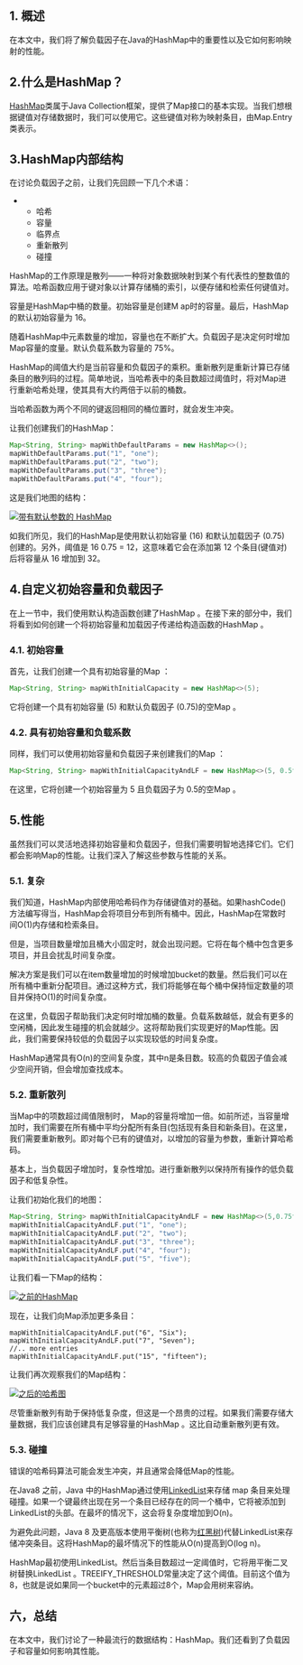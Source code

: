 ## 1. 概述

在本文中，我们将了解负载因子在Java的HashMap中的重要性以及它如何影响映射的性能。

## 2.什么是HashMap？

[HashMap](https://www.baeldung.com/java-hashmap)类属于Java Collection框架，提供了Map接口的基本实现。当我们想根据键值对存储数据时，我们可以使用它。这些键值对称为映射条目，由Map.Entry类表示。

## 3.HashMap内部结构

在讨论负载因子之前，让我们先回顾一下几个术语：

-   -   哈希
    -   容量
    -   临界点
    -   重新散列
    -   碰撞

HashMap的工作原理是散列——一种将对象数据映射到某个有代表性的整数值的算法。哈希函数应用于键对象以计算存储桶的索引，以便存储和检索任何键值对。

容量是HashMap中桶的数量。初始容量是创建M ap时的容量。最后，HashMap的默认初始容量为 16。

随着HashMap中元素数量的增加，容量也在不断扩大。负载因子是决定何时增加Map容量的度量。默认负载系数为容量的 75%。

HashMap的阈值大约是当前容量和负载因子的乘积。重新散列是重新计算已存储条目的散列码的过程。简单地说，当哈希表中的条目数超过阈值时，将对Map进行重新哈希处理，使其具有大约两倍于以前的桶数。

当哈希函数为两个不同的键返回相同的桶位置时，就会发生冲突。

让我们创建我们的HashMap：

```java
Map<String, String> mapWithDefaultParams = new HashMap<>();
mapWithDefaultParams.put("1", "one");
mapWithDefaultParams.put("2", "two");
mapWithDefaultParams.put("3", "three");
mapWithDefaultParams.put("4", "four");

```

这是我们地图的结构：

[![带有默认参数的 HashMap](https://www.baeldung.com/wp-content/uploads/2021/02/HashMapwithDefaultParams-1.jpg)](https://www.baeldung.com/wp-content/uploads/2021/02/HashMapwithDefaultParams-1.jpg)

如我们所见，我们的HashMap是使用默认初始容量 (16) 和默认加载因子 (0.75) 创建的。另外，阈值是 16  0.75 = 12，这意味着它会在添加第 12 个条目(键值对)后将容量从 16 增加到 32。

## 4.自定义初始容量和负载因子

在上一节中，我们使用默认构造函数创建了HashMap 。在接下来的部分中，我们将看到如何创建一个将初始容量和加载因子传递给构造函数的HashMap 。

### 4.1. 初始容量

首先，让我们创建一个具有初始容量的Map ：

```java
Map<String, String> mapWithInitialCapacity = new HashMap<>(5);

```

它将创建一个具有初始容量 (5) 和默认负载因子 (0.75)的空Map 。

### 4.2. 具有初始容量和负载系数

同样，我们可以使用初始容量和负载因子来创建我们的Map ：

```java
Map<String, String> mapWithInitialCapacityAndLF = new HashMap<>(5, 0.5f);

```

在这里，它将创建一个初始容量为 5 且负载因子为 0.5的空Map 。

## 5.性能

虽然我们可以灵活地选择初始容量和负载因子，但我们需要明智地选择它们。它们都会影响Map的性能。让我们深入了解这些参数与性能的关系。

### 5.1. 复杂

我们知道，HashMap内部使用哈希码作为存储键值对的基础。如果hashCode()方法编写得当，HashMap会将项目分布到所有桶中。因此，HashMap在常数时间O(1)内存储和检索条目。

但是，当项目数量增加且桶大小固定时，就会出现问题。它将在每个桶中包含更多项目，并且会扰乱时间复杂度。

解决方案是我们可以在item数量增加的时候增加bucket的数量。然后我们可以在所有桶中重新分配项目。通过这种方式，我们将能够在每个桶中保持恒定数量的项目并保持O(1)的时间复杂度。

在这里，负载因子帮助我们决定何时增加桶的数量。负载系数越低，就会有更多的空闲桶，因此发生碰撞的机会就越少。这将帮助我们实现更好的Map性能。因此，我们需要保持较低的负载因子以实现较低的时间复杂度。

HashMap通常具有O(n)的空间复杂度，其中n是条目数。较高的负载因子值会减少空间开销，但会增加查找成本。

### 5.2. 重新散列

当Map中的项数超过阈值限制时， Map的容量将增加一倍。如前所述，当容量增加时，我们需要在所有桶中平均分配所有条目(包括现有条目和新条目)。在这里，我们需要重新散列。即对每个已有的键值对，以增加的容量为参数，重新计算哈希码。

基本上，当负载因子增加时，复杂性增加。进行重新散列以保持所有操作的低负载因子和低复杂性。

让我们初始化我们的地图：

```java
Map<String, String> mapWithInitialCapacityAndLF = new HashMap<>(5,0.75f);
mapWithInitialCapacityAndLF.put("1", "one");
mapWithInitialCapacityAndLF.put("2", "two");
mapWithInitialCapacityAndLF.put("3", "three");
mapWithInitialCapacityAndLF.put("4", "four");
mapWithInitialCapacityAndLF.put("5", "five");
```

让我们看一下Map的结构：

[![之前的HashMap](https://www.baeldung.com/wp-content/uploads/2021/02/HashMap_before-1.jpg)](https://www.baeldung.com/wp-content/uploads/2021/02/HashMap_before-1.jpg)

现在，让我们向Map添加更多条目：

```sas
mapWithInitialCapacityAndLF.put("6", "Six");
mapWithInitialCapacityAndLF.put("7", "Seven");
//.. more entries
mapWithInitialCapacityAndLF.put("15", "fifteen");
```

让我们再次观察我们的Map结构：

[![之后的哈希图](https://www.baeldung.com/wp-content/uploads/2021/02/HashMap_after-1.jpg)](https://www.baeldung.com/wp-content/uploads/2021/02/HashMap_after-1.jpg)

尽管重新散列有助于保持低复杂度，但这是一个昂贵的过程。如果我们需要存储大量数据，我们应该创建具有足够容量的HashMap 。这比自动重新散列更有效。

### 5.3. 碰撞

错误的哈希码算法可能会发生冲突，并且通常会降低Map的性能。

在Java8 之前，Java 中的HashMap通过使用[LinkedList](https://www.baeldung.com/java-linkedlist)来存储 map 条目来处理碰撞。如果一个键最终出现在另一个条目已经存在的同一个桶中，它将被添加到LinkedList的头部。在最坏的情况下，这会将复杂度增加到O(n)。

为避免此问题，Java 8 及更高版本使用平衡树(也称为[红黑树](https://www.baeldung.com/cs/red-black-trees))代替LinkedList来存储冲突条目。这将HashMap的最坏情况下的性能从O(n)提高到O(log n)。

HashMap最初使用LinkedList。然后当条目数超过一定阈值时，它将用平衡二叉树替换LinkedList 。TREEIFY_THRESHOLD常量决定了这个阈值。目前这个值为8，也就是说如果同一个bucket中的元素超过8个，Map会用树来容纳。

## 六，总结

在本文中，我们讨论了一种最流行的数据结构：HashMap。我们还看到了负载因子和容量如何影响其性能。